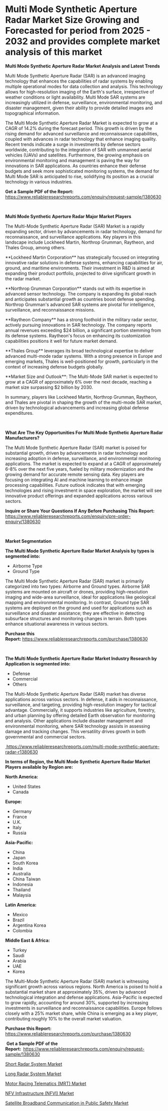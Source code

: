 <p><h1>Multi Mode Synthetic Aperture Radar Market Size Growing and Forecasted for period from 2025 - 2032 and provides complete market analysis of this market</h1></p><p><strong>Multi Mode Synthetic Aperture Radar Market Analysis and Latest Trends</strong></p>
<p><p>Multi Mode Synthetic Aperture Radar (SAR) is an advanced imaging technology that enhances the capabilities of radar systems by enabling multiple operational modes for data collection and analysis. This technology allows for high-resolution imaging of the Earth's surface, irrespective of weather conditions or light availability. Multi Mode SAR systems are increasingly utilized in defense, surveillance, environmental monitoring, and disaster management, given their ability to provide detailed images and topographical information.</p><p>The Multi Mode Synthetic Aperture Radar Market is expected to grow at a CAGR of 14.2% during the forecast period. This growth is driven by the rising demand for advanced surveillance and reconnaissance capabilities, coupled with advances in radar technology that enhance imaging quality. Recent trends indicate a surge in investments by defense sectors worldwide, contributing to the integration of SAR with unmanned aerial vehicles (UAVs) and satellites. Furthermore, the growing emphasis on environmental monitoring and management is paving the way for innovations in SAR applications. As countries enhance their defense budgets and seek more sophisticated monitoring systems, the demand for Multi Mode SAR is anticipated to rise, solidifying its position as a crucial technology in various industries.</p></p>
<p><strong>Get a Sample PDF of the Report:&nbsp;</strong> <a href="https://www.reliableresearchreports.com/enquiry/request-sample/1380630?utm_campaign=83&utm_medium=2&utm_source=Github&utm_content=ia&utm_term=15022025&utm_id=multi-mode-synthetic-aperture-radar">https://www.reliableresearchreports.com/enquiry/request-sample/1380630</a></p>
<p>&nbsp;</p>
<p><strong>Multi Mode Synthetic Aperture Radar Major Market Players</strong></p>
<p><p>The Multi-Mode Synthetic Aperture Radar (SAR) Market is a rapidly expanding sector, driven by advancements in radar technology, demand for reconnaissance, and surveillance applications. Key players in this landscape include Lockheed Martin, Northrop Grumman, Raytheon, and Thales Group, among others.</p><p>**Lockheed Martin Corporation** has strategically focused on integrating innovative radar solutions in defense systems, enhancing capabilities for air, ground, and maritime environments. Their investment in R&D is aimed at expanding their product portfolio, projected to drive significant growth in the radar market.</p><p>**Northrop Grumman Corporation** stands out with its expertise in advanced sensor technology. The company is expanding its global reach and anticipates substantial growth as countries boost defense spending. Northrop Grumman's advanced SAR systems are pivotal for intelligence, surveillance, and reconnaissance missions.</p><p>**Raytheon Company** has a strong foothold in the military radar sector, actively pursuing innovations in SAR technology. The company reports annual revenues exceeding $24 billion, a significant portion stemming from its defense systems. Raytheon's focus on enhancing its customization capabilities positions it well for future market demand.</p><p>**Thales Group** leverages its broad technological expertise to deliver advanced multi-mode radar systems. With a strong presence in Europe and emerging markets, Thales is well-positioned for growth, particularly in the context of increasing defense budgets globally.</p><p>**Market Size and Outlook**: The Multi-Mode SAR market is expected to grow at a CAGR of approximately 6% over the next decade, reaching a market size surpassing $2 billion by 2030. </p><p>In summary, players like Lockheed Martin, Northrop Grumman, Raytheon, and Thales are pivotal in shaping the growth of the multi-mode SAR market, driven by technological advancements and increasing global defense expenditures.</p></p>
<p>&nbsp;</p>
<p><strong>What Are The Key Opportunities For Multi Mode Synthetic Aperture Radar Manufacturers?</strong></p>
<p><p>The Multi Mode Synthetic Aperture Radar (SAR) market is poised for substantial growth, driven by advancements in radar technology and increasing adoption in defense, surveillance, and environmental monitoring applications. The market is expected to expand at a CAGR of approximately 6-8% over the next five years, fueled by military modernization and the growing demand for accurate remote sensing data. Key players are focusing on integrating AI and machine learning to enhance image processing capabilities. Future outlook indicates that with emerging technologies and rising investment in space exploration, the market will see innovative product offerings and expanded applications across various sectors.</p></p>
<p><strong>Inquire or Share Your Questions If Any Before Purchasing This Report:</strong> <a href="https://www.reliableresearchreports.com/enquiry/pre-order-enquiry/1380630?utm_campaign=83&utm_medium=2&utm_source=Github&utm_content=ia&utm_term=15022025&utm_id=multi-mode-synthetic-aperture-radar">https://www.reliableresearchreports.com/enquiry/pre-order-enquiry/1380630</a></p>
<p>&nbsp;</p>
<p><strong>Market Segmentation</strong></p>
<p><strong>The Multi Mode Synthetic Aperture Radar Market Analysis by types is segmented into:</strong></p>
<p><ul><li>Airborne Type</li><li>Ground Type</li></ul></p>
<p><p>The Multi Mode Synthetic Aperture Radar (SAR) market is primarily categorized into two types: Airborne and Ground types. Airborne SAR systems are mounted on aircraft or drones, providing high-resolution imaging and wide-area surveillance, ideal for applications like geological mapping and environmental monitoring. In contrast, Ground type SAR systems are deployed on the ground and used for applications such as surveillance and disaster assistance; they are effective in detecting subsurface structures and monitoring changes in terrain. Both types enhance situational awareness in various sectors.</p></p>
<p><strong>Purchase this Report:&nbsp;</strong><a href="https://www.reliableresearchreports.com/purchase/1380630?utm_campaign=83&utm_medium=2&utm_source=Github&utm_content=ia&utm_term=15022025&utm_id=multi-mode-synthetic-aperture-radar">https://www.reliableresearchreports.com/purchase/1380630</a></p>
<p>&nbsp;</p>
<p><strong>The Multi Mode Synthetic Aperture Radar Market Industry Research by Application is segmented into:</strong></p>
<p><ul><li>Defense</li><li>Commercial</li><li>Others</li></ul></p>
<p><p>The Multi-Mode Synthetic Aperture Radar (SAR) market has diverse applications across various sectors. In defense, it aids in reconnaissance, surveillance, and targeting, providing high-resolution imagery for tactical advantage. Commercially, it supports industries like agriculture, forestry, and urban planning by offering detailed Earth observation for monitoring and analysis. Other applications include disaster management and environmental monitoring, where SAR technology assists in assessing damage and tracking changes. This versatility drives growth in both governmental and commercial sectors.</p></p>
<p><a href="https://www.reliableresearchreports.com/multi-mode-synthetic-aperture-radar-r1380630?utm_campaign=83&utm_medium=2&utm_source=Github&utm_content=ia&utm_term=15022025&utm_id=multi-mode-synthetic-aperture-radar">&nbsp;https://www.reliableresearchreports.com/multi-mode-synthetic-aperture-radar-r1380630</a></p>
<p><strong>In terms of Region, the Multi Mode Synthetic Aperture Radar Market Players available by Region are:</strong></p>
<p>
    <p> <strong> North America: </strong>
        <ul>
            <li>United States</li>
            <li>Canada</li>
        </ul>
        </p> 
    <p> <strong> Europe: </strong>
        <ul>
            <li>Germany</li>
            <li>France</li>
            <li>U.K.</li>
            <li>Italy</li>
            <li>Russia</li>
        </ul>
        </p> 
    <p> <strong> Asia-Pacific: </strong>
        <ul>
            <li>China</li>
            <li>Japan</li>
            <li>South Korea</li>
            <li>India</li>
            <li>Australia</li>
            <li>China Taiwan</li>
            <li>Indonesia</li>
            <li>Thailand</li>
            <li>Malaysia</li>
        </ul>
        </p> 
    <p> <strong> Latin America: </strong>
        <ul>
            <li>Mexico</li>
            <li>Brazil</li>
            <li>Argentina Korea</li>
            <li>Colombia</li>
        </ul>
        </p> 
    <p> <strong> Middle East & Africa: </strong>
        <ul>
            <li>Turkey</li>
            <li>Saudi</li>
            <li>Arabia</li>
            <li>UAE</li>
            <li>Korea</li>
        </ul>
    </p>
    </p>
<p><p>The Multi-Mode Synthetic Aperture Radar (SAR) market is witnessing significant growth across various regions. North America is poised to hold a substantial market share at approximately 35%, driven by advanced technological integration and defense applications. Asia-Pacific is expected to grow rapidly, accounting for around 30%, supported by increasing investments in surveillance and reconnaissance capabilities. Europe follows closely with a 25% market share, while China is emerging as a key player, contributing roughly 10% to the overall market valuation.</p></p>
<p><strong>Purchase this Report: </strong><a href="https://www.reliableresearchreports.com/purchase/1380630?utm_campaign=83&utm_medium=2&utm_source=Github&utm_content=ia&utm_term=15022025&utm_id=multi-mode-synthetic-aperture-radar">https://www.reliableresearchreports.com/purchase/1380630</a></p>
<p>&nbsp;<strong>Get a Sample PDF of the Report:&nbsp;&nbsp;</strong><a href="https://www.reliableresearchreports.com/enquiry/request-sample/1380630?utm_campaign=83&utm_medium=2&utm_source=Github&utm_content=ia&utm_term=15022025&utm_id=multi-mode-synthetic-aperture-radar">https://www.reliableresearchreports.com/enquiry/request-sample/1380630</a></p>
<p><strong></strong></p>
<p><p><a href="https://github.com/gyenesephacy/Market-Research-Report-List-1/blob/main/short-radar-system-market.md?utm_campaign=83&utm_medium=2&utm_source=Github&utm_content=ia&utm_term=15022025&utm_id=multi-mode-synthetic-aperture-radar">Short Radar System Market</a></p><p><a href="https://github.com/tsininazzy/Market-Research-Report-List-1/blob/main/long-radar-system-market.md?utm_campaign=83&utm_medium=2&utm_source=Github&utm_content=ia&utm_term=15022025&utm_id=multi-mode-synthetic-aperture-radar">Long Radar System Market</a></p><p><a href="https://github.com/chkrselia/Market-Research-Report-List-1/blob/main/motor-racing-telematics-mrt-market.md?utm_campaign=83&utm_medium=2&utm_source=Github&utm_content=ia&utm_term=15022025&utm_id=multi-mode-synthetic-aperture-radar">Motor Racing Telematics (MRT) Market</a></p><p><a href="https://github.com/pidlisseas/Market-Research-Report-List-1/blob/main/nfv-infrastructure-nfvi-market.md?utm_campaign=83&utm_medium=2&utm_source=Github&utm_content=ia&utm_term=15022025&utm_id=multi-mode-synthetic-aperture-radar">NFV Infrastructure (NFVI) Market</a></p><p><a href="https://github.com/kaddahblejc/Market-Research-Report-List-1/blob/main/satellite-broadband-communication-in-public-safety-market.md?utm_campaign=83&utm_medium=2&utm_source=Github&utm_content=ia&utm_term=15022025&utm_id=multi-mode-synthetic-aperture-radar">Satellite Broadband Communication in Public Safety Market</a></p></p>